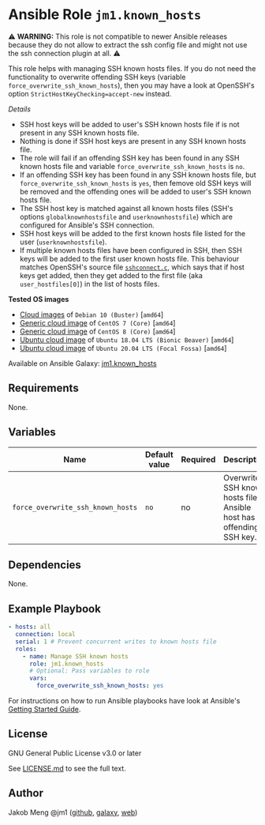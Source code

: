 # Ansible Role `jm1.known_hosts`

:warning: **WARNING:**
This role is not compatible to newer Ansible releases because they do not allow to extract the ssh config file and might
not use the ssh connection plugin at all.
:warning:

This role helps with managing SSH known hosts files.
If you do not need the functionality to overwrite offending SSH keys (variable `force_overwrite_ssh_known_hosts`),
then you may have a look at OpenSSH's option `StrictHostKeyChecking=accept-new` instead.

*Details*
* SSH host keys will be added to user's SSH known hosts file if is not present in any SSH known hosts file.
* Nothing is done if SSH host keys are present in any SSH known hosts file.
* The role will fail if an offending SSH key has been found in any SSH known hosts file and variable 
  `force_overwrite_ssh_known_hosts` is `no`.
* If an offending SSH key has been found in any SSH known hosts file, but `force_overwrite_ssh_known_hosts` is `yes`,
  then femove old SSH keys will be removed and the offending ones will be added to user's SSH known hosts file.
* The SSH host key is matched against all known hosts files (SSH's options `globalknownhostsfile` and 
  `userknownhostsfile`) which are configured for Ansible's SSH connection.
* SSH host keys will be added to the first known hosts file listed for the user (`userknownhostsfile`).
* If multiple known hosts files have been configured in SSH, then SSH keys will be added to the first user known hosts
  file. This behaviour matches OpenSSH's source file [`sshconnect.c`](
  https://github.com/openssh/openssh-portable/blob/master/sshconnect.c), which says that if host keys get added, then
  they get added to the first file (aka `user_hostfiles[0]`) in the list of hosts files.

**Tested OS images**
- [Cloud images](https://cdimage.debian.org/cdimage/openstack/current/) of `Debian 10 (Buster)` \[`amd64`\]
- [Generic cloud image](https://cloud.centos.org/centos/7/images/) of `CentOS 7 (Core)` \[`amd64`\]
- [Generic cloud image](https://cloud.centos.org/centos/8/x86_64/images/) of `CentOS 8 (Core)` \[`amd64`\]
- [Ubuntu cloud image](https://cloud-images.ubuntu.com/bionic/current/) of `Ubuntu 18.04 LTS (Bionic Beaver)` \[`amd64`\]
- [Ubuntu cloud image](https://cloud-images.ubuntu.com/focal/) of `Ubuntu 20.04 LTS (Focal Fossa)` \[`amd64`\]

Available on Ansible Galaxy: [jm1.known_hosts](https://galaxy.ansible.com/jm1/known_hosts)

## Requirements

None.

## Variables

| Name                              | Default value | Required | Description                                                              |
| --------------------------------- | ------------- | -------- | ------------------------------------------------------------------------ |
| `force_overwrite_ssh_known_hosts` | `no`          | no       | Overwrite SSH known hosts file if Ansible host has an offending SSH key. |

## Dependencies

None.

## Example Playbook

```yml
- hosts: all
  connection: local
  serial: 1 # Prevent concurrent writes to known hosts file
  roles:
    - name: Manage SSH known hosts
      role: jm1.known_hosts
      # Optional: Pass variables to role
      vars:
        force_overwrite_ssh_known_hosts: yes
```

For instructions on how to run Ansible playbooks have look at Ansible's
[Getting Started Guide](https://docs.ansible.com/ansible/latest/network/getting_started/first_playbook.html).

## License

GNU General Public License v3.0 or later

See [LICENSE.md](LICENSE.md) to see the full text.

## Author

Jakob Meng
@jm1 ([github](https://github.com/jm1), [galaxy](https://galaxy.ansible.com/jm1), [web](http://www.jakobmeng.de))
